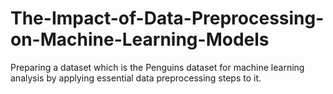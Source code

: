 # The-Impact-of-Data-Preprocessing-on-Machine-Learning-Models
Preparing a dataset which is the Penguins dataset for machine learning analysis by applying essential data preprocessing steps to it.
